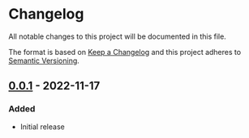 # Changelog
All notable changes to this project will be documented in this file.

The format is based on [Keep a Changelog](https://keepachangelog.com/en/)
and this project adheres to [Semantic Versioning](https://semver.org/spec/v2.0.0.html).


## [0.0.1](https://github.com/julienloizelet/cs-remediation-engine-poc/releases/tag/v0.0.1) - 2022-11-17
### Added
- Initial release
